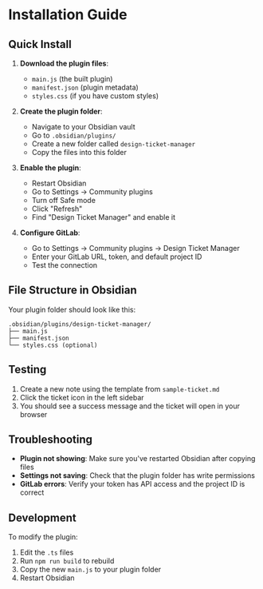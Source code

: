 # Installation Guide

## Quick Install

1. **Download the plugin files**:
   - `main.js` (the built plugin)
   - `manifest.json` (plugin metadata)
   - `styles.css` (if you have custom styles)

2. **Create the plugin folder**:
   - Navigate to your Obsidian vault
   - Go to `.obsidian/plugins/`
   - Create a new folder called `design-ticket-manager`
   - Copy the files into this folder

3. **Enable the plugin**:
   - Restart Obsidian
   - Go to Settings → Community plugins
   - Turn off Safe mode
   - Click "Refresh" 
   - Find "Design Ticket Manager" and enable it

4. **Configure GitLab**:
   - Go to Settings → Community plugins → Design Ticket Manager
   - Enter your GitLab URL, token, and default project ID
   - Test the connection

## File Structure in Obsidian

Your plugin folder should look like this:
```
.obsidian/plugins/design-ticket-manager/
├── main.js
├── manifest.json
└── styles.css (optional)
```

## Testing

1. Create a new note using the template from `sample-ticket.md`
2. Click the ticket icon in the left sidebar
3. You should see a success message and the ticket will open in your browser

## Troubleshooting

- **Plugin not showing**: Make sure you've restarted Obsidian after copying files
- **Settings not saving**: Check that the plugin folder has write permissions
- **GitLab errors**: Verify your token has API access and the project ID is correct

## Development

To modify the plugin:
1. Edit the `.ts` files
2. Run `npm run build` to rebuild
3. Copy the new `main.js` to your plugin folder
4. Restart Obsidian
